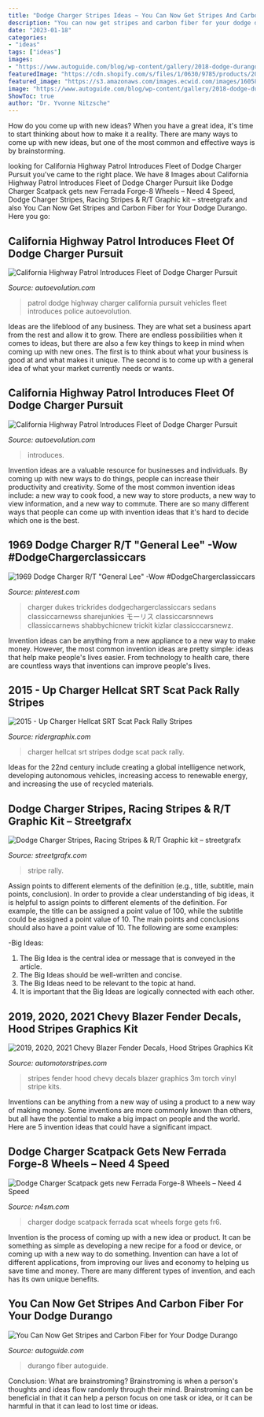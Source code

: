 ```yaml
---
title: "Dodge Charger Stripes Ideas ~ You Can Now Get Stripes And Carbon Fiber For Your Dodge Durango"
description: "You can now get stripes and carbon fiber for your dodge durango"
date: "2023-01-18"
categories:
- "ideas"
tags: ["ideas"]
images:
- "https://www.autoguide.com/blog/wp-content/gallery/2018-dodge-durango-official-gallery/2018-dodge-durango-24.jpg"
featuredImage: "https://cdn.shopify.com/s/files/1/0630/9785/products/2015-Charger-Rally-Stripe-1_2048x2048.jpg?v=1454098371"
featured_image: "https://s3.amazonaws.com/images.ecwid.com/images/16058311/977441873.jpg"
image: "https://www.autoguide.com/blog/wp-content/gallery/2018-dodge-durango-official-gallery/2018-dodge-durango-24.jpg"
ShowToc: true
author: "Dr. Yvonne Nitzsche"
---
```



How do you come up with new ideas?
When you have a great idea, it's time to start thinking about how to make it a reality. There are many ways to come up with new ideas, but one of the most common and effective ways is by brainstorming.

	

		
looking for California Highway Patrol Introduces Fleet of Dodge Charger Pursuit you've came to the right place. We have 8 Images about California Highway Patrol Introduces Fleet of Dodge Charger Pursuit like Dodge Charger Scatpack gets new Ferrada Forge-8 Wheels – Need 4 Speed, Dodge Charger Stripes, Racing Stripes &amp; R/T Graphic kit – streetgrafx and also You Can Now Get Stripes and Carbon Fiber for Your Dodge Durango. Here you go:
		
    
## California Highway Patrol Introduces Fleet Of Dodge Charger Pursuit

<img loading=lazy src="https://s1.cdn.autoevolution.com/images/news/gallery/california-highway-patrol-orders-dodge-charger-pursuit-police-sedans-for-its-sta_6.jpg" onerror="this.onerror=null;this.src='https://tse3.mm.bing.net/th?id=OIP.2ifs2cIhlf-jcINBIbtjCAHaFE&amp;pid=15.1';" alt="California Highway Patrol Introduces Fleet of Dodge Charger Pursuit">

_Source: autoevolution.com_

>patrol dodge highway charger california pursuit vehicles fleet introduces police autoevolution. 

	

Ideas are the lifeblood of any business. They are what set a business apart from the rest and allow it to grow. There are endless possibilities when it comes to ideas, but there are also a few key things to keep in mind when coming up with new ones. The first is to think about what your business is good at and what makes it unique. The second is to come up with a general idea of what your market currently needs or wants.

    
## California Highway Patrol Introduces Fleet Of Dodge Charger Pursuit

<img loading=lazy src="https://s1.cdn.autoevolution.com/images/news/gallery/california-highway-patrol-orders-dodge-charger-pursuit-police-sedans-for-its-sta_7.jpg" onerror="this.onerror=null;this.src='https://tse1.mm.bing.net/th?id=OIP.FIH8JhIdS7t0pNKPXY2gSQHaLH&amp;pid=15.1';" alt="California Highway Patrol Introduces Fleet of Dodge Charger Pursuit">

_Source: autoevolution.com_

>introduces. 

	

Invention ideas are a valuable resource for businesses and individuals. By coming up with new ways to do things, people can increase their productivity and creativity. Some of the most common invention ideas include: a new way to cook food, a new way to store products, a new way to view information, and a new way to commute. There are so many different ways that people can come up with invention ideas that it's hard to decide which one is the best.

    
## 1969 Dodge Charger R/T &quot;General Lee&quot; -Wow #DodgeChargerclassiccars

<img loading=lazy src="https://i.pinimg.com/736x/14/e7/e7/14e7e7667db9641d635d8e8d604a6eac.jpg" onerror="this.onerror=null;this.src='https://tse3.mm.bing.net/th?id=OIP.MysY7LjQxCEFBPed0Th1JwHaLE&amp;pid=15.1';" alt="1969 Dodge Charger R/T &quot;General Lee&quot; -Wow #DodgeChargerclassiccars">

_Source: pinterest.com_

>charger dukes trickrides dodgechargerclassiccars sedans classiccarnewss sharejunkies モーリス classiccarsnnews cllassiccarnews shabbychicnew trickit kizlar classicccarsnewz. 

	

Invention ideas can be anything from a new appliance to a new way to make money. However, the most common invention ideas are pretty simple: ideas that help make people's lives easier. From technology to health care, there are countless ways that inventions can improve people's lives.

    
## 2015 - Up Charger Hellcat SRT Scat Pack Rally Stripes

<img loading=lazy src="https://s3.amazonaws.com/images.ecwid.com/images/16058311/977441873.jpg" onerror="this.onerror=null;this.src='https://tse4.mm.bing.net/th?id=OIP.zz14d2QrDVhV0iKs1mZs8gHaFj&amp;pid=15.1';" alt="2015 - Up Charger Hellcat SRT Scat Pack Rally Stripes">

_Source: ridergraphix.com_

>charger hellcat srt stripes dodge scat pack rally. 

	

Ideas for the 22nd century include creating a global intelligence network, developing autonomous vehicles, increasing access to renewable energy, and increasing the use of recycled materials.

    
## Dodge Charger Stripes, Racing Stripes &amp; R/T Graphic Kit – Streetgrafx

<img loading=lazy src="https://cdn.shopify.com/s/files/1/0630/9785/products/2015-Charger-Rally-Stripe-1_2048x2048.jpg?v=1454098371" onerror="this.onerror=null;this.src='https://tse2.mm.bing.net/th?id=OIP.25nl5xUEgnL6qo-5FzIHtAHaFj&amp;pid=15.1';" alt="Dodge Charger Stripes, Racing Stripes &amp; R/T Graphic kit – streetgrafx">

_Source: streetgrafx.com_

>stripe rally. 

	

Assign points to different elements of the definition (e.g., title, subtitle, main points, conclusion).
In order to provide a clear understanding of big ideas, it is helpful to assign points to different elements of the definition. For example, the title can be assigned a point value of 100, while the subtitle could be assigned a point value of 10. The main points and conclusions should also have a point value of 10. 
The following are some examples: 

-Big Ideas: 
1) The Big Idea is the central idea or message that is conveyed in the article. 
2) The Big Ideas should be well-written and concise. 
3) The Big Ideas need to be relevant to the topic at hand. 
4) It is important that the Big Ideas are logically connected with each other.

    
## 2019, 2020, 2021 Chevy Blazer Fender Decals, Hood Stripes Graphics Kit

<img loading=lazy src="https://cdn.shopify.com/s/files/1/1184/8724/products/chevy-blazer-hood-stripes-blazer-fender-decals-blazer-vinyl-graphics-3m-1080-2019-2020-2021-ams-torch-06_grande.jpg?v=1580437663" onerror="this.onerror=null;this.src='https://tse4.mm.bing.net/th?id=OIP.nK6rwMCgTkDsYhlWHMEOPAHaFW&amp;pid=15.1';" alt="2019, 2020, 2021 Chevy Blazer Fender Decals, Hood Stripes Graphics Kit">

_Source: automotorstripes.com_

>stripes fender hood chevy decals blazer graphics 3m torch vinyl stripe kits. 

	

Inventions can be anything from a new way of using a product to a new way of making money. Some inventions are more commonly known than others, but all have the potential to make a big impact on people and the world. Here are 5 invention ideas that could have a significant impact.

    
## Dodge Charger Scatpack Gets New Ferrada Forge-8 Wheels – Need 4 Speed

<img loading=lazy src="https://n4sm.com/blog/wp-content/uploads/2020/07/2016-dodge-charger-scat-pack-fr6-matte-black-3-of-11-1440x960.jpg" onerror="this.onerror=null;this.src='https://tse1.mm.bing.net/th?id=OIP.LKaoFno_9esEcd6OsTeqJgHaE8&amp;pid=15.1';" alt="Dodge Charger Scatpack gets new Ferrada Forge-8 Wheels – Need 4 Speed">

_Source: n4sm.com_

>charger dodge scatpack ferrada scat wheels forge gets fr6. 

	

Invention is the process of coming up with a new idea or product. It can be something as simple as developing a new recipe for a food or device, or coming up with a new way to do something. Invention can have a lot of different applications, from improving our lives and economy to helping us save time and money. There are many different types of invention, and each has its own unique benefits.

    
## You Can Now Get Stripes And Carbon Fiber For Your Dodge Durango

<img loading=lazy src="https://www.autoguide.com/blog/wp-content/gallery/2018-dodge-durango-official-gallery/2018-dodge-durango-24.jpg" onerror="this.onerror=null;this.src='https://tse4.mm.bing.net/th?id=OIP.6KuWUnxkMvzK-vDdjRRECwHaE8&amp;pid=15.1';" alt="You Can Now Get Stripes and Carbon Fiber for Your Dodge Durango">

_Source: autoguide.com_

>durango fiber autoguide. 

	

Conclusion:
What are brainstroming? Brainstroming is when a person's thoughts and ideas flow randomly through their mind. Brainstroming can be beneficial in that it can help a person focus on one task or idea, or it can be harmful in that it can lead to lost time or ideas.

